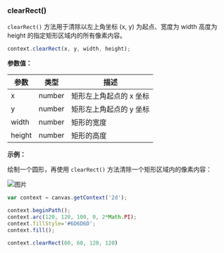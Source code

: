 ### clearRect()

`clearRect()` 方法用于清除以左上角坐标 (x, y) 为起点、宽度为 width 高度为 height 的指定矩形区域内的所有像素内容。

```js
context.clearRect(x, y, width, height);
```

**参数值：**

| 参数         |  类型 | 描述                              |
| ------------|------  | ---------------------------------|
| x           | number | 矩形左上角起点的 x 坐标             |
| y           | number | 矩形左上角起点的 y 坐标             |
| width       | number | 矩形的宽度                         |
| height      | number | 矩形的高度                         |


**示例：**

绘制一个圆形，再使用 `clearRect()` 方法清除一个矩形区域内的像素内容：

![图片](/img/game/canvas/clearRect-001.png)

```js
var context = canvas.getContext('2d');

context.beginPath();
context.arc(120, 120, 100, 0, 2*Math.PI);
context.fillStyle='#6D6D6D';
context.fill();

context.clearRect(60, 60, 120, 120)

```
